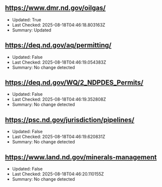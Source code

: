 ## https://www.dmr.nd.gov/oilgas/
- Updated: True
- Last Checked: 2025-08-18T04:46:18.803163Z
- Summary: Updated

## https://deq.nd.gov/aq/permitting/
- Updated: False
- Last Checked: 2025-08-18T04:46:19.054383Z
- Summary: No change detected

## https://deq.nd.gov/WQ/2_NDPDES_Permits/
- Updated: False
- Last Checked: 2025-08-18T04:46:19.352808Z
- Summary: No change detected

## https://psc.nd.gov/jurisdiction/pipelines/
- Updated: False
- Last Checked: 2025-08-18T04:46:19.620831Z
- Summary: No change detected

## https://www.land.nd.gov/minerals-management
- Updated: False
- Last Checked: 2025-08-18T04:46:20.110155Z
- Summary: No change detected

